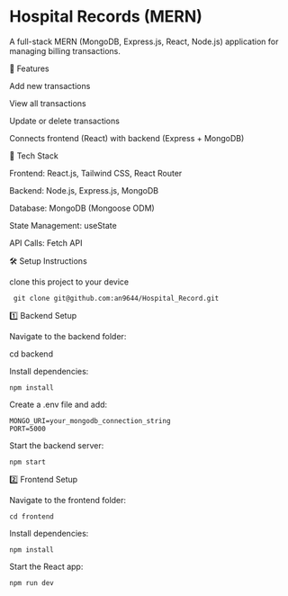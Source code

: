 # Hospital Records (MERN)

A full-stack MERN (MongoDB, Express.js, React, Node.js) application for managing billing transactions.

📌 Features

Add new transactions

View all transactions

Update or delete transactions

Connects frontend (React) with backend (Express + MongoDB)

🚀 Tech Stack

Frontend: React.js, Tailwind CSS, React Router

Backend: Node.js, Express.js, MongoDB

Database: MongoDB (Mongoose ODM)

State Management: useState

API Calls: Fetch API

🛠 Setup Instructions

clone this project to your device
```
 git clone git@github.com:an9644/Hospital_Record.git
```

1️⃣ Backend Setup

Navigate to the backend folder:

cd backend

Install dependencies:
```
npm install
````
Create a .env file and add:
```
MONGO_URI=your_mongodb_connection_string
PORT=5000
```
Start the backend server:
```
npm start
```
2️⃣ Frontend Setup

Navigate to the frontend folder:
```
cd frontend
```
Install dependencies:
```
npm install
```
Start the React app:
```
npm run dev
```
